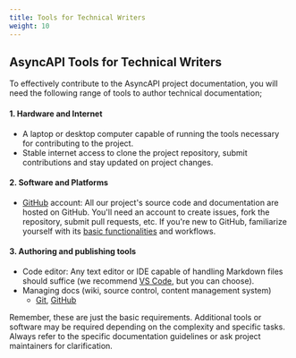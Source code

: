 ```yaml
---
title: Tools for Technical Writers
weight: 10
---
```


## AsyncAPI Tools for Technical Writers

To effectively contribute to the AsyncAPI project documentation, you will need the following
range of tools to author technical documentation;

#### 1. Hardware and Internet
- A laptop or desktop computer capable of running the tools necessary for contributing to the project.
- Stable internet access to clone the project repository, submit contributions and stay updated on project changes.

#### 2. Software and Platforms
- [GitHub](https://github.com) account: All our project's source code and documentation are hosted on GitHub. You'll need an account to create issues, fork the repository, submit pull requests, etc. If you're new to GitHub, familiarize yourself with its [basic functionalities](https://docs.github.com/en/get-started) and workflows.

#### 3. Authoring and publishing tools
- Code editor:  Any text editor or IDE capable of handling Markdown files should suffice  (we recommend [VS Code](https://code.visualstudio.com), but you can choose).
- Managing docs (wiki, source control, content management system)
    - [Git](https://git-scm.com), [GitHub](https://github.com)

Remember, these are just the basic requirements. Additional tools or software may be required depending on the complexity and specific tasks. Always refer to the specific documentation guidelines or ask project maintainers for clarification.